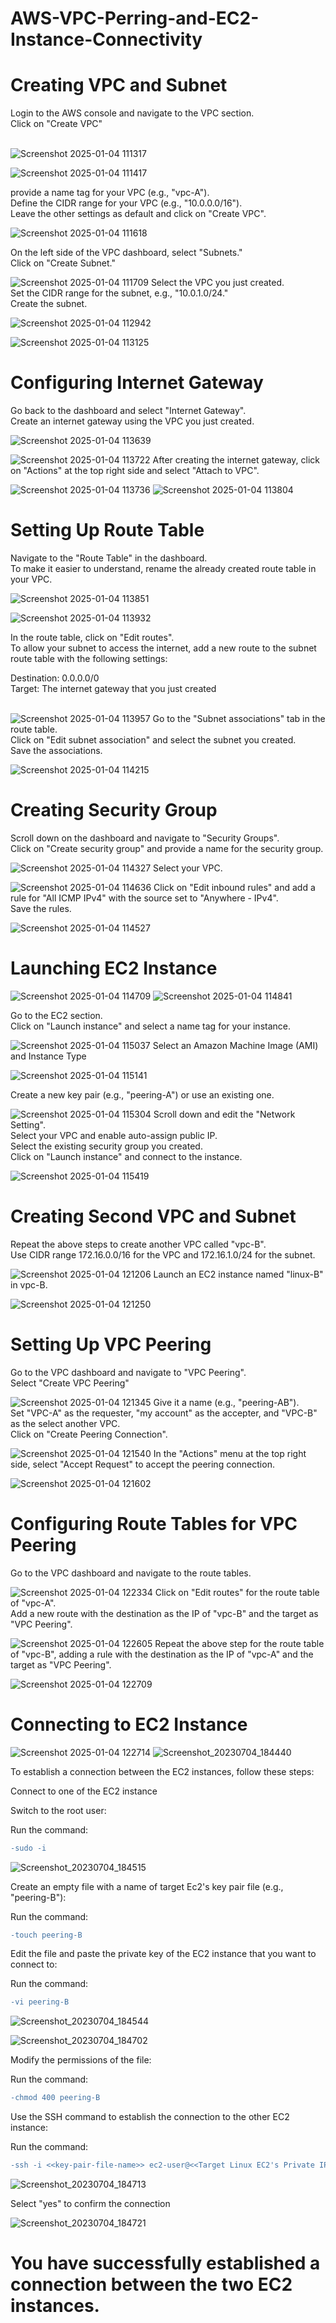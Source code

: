 # AWS-VPC-Perring-and-EC2-Instance-Connectivity
# Creating VPC and Subnet

Login to the AWS console and navigate to the VPC section.<br>
Click on "Create VPC"<br><br>

![Screenshot 2025-01-04 111317](https://github.com/user-attachments/assets/2b1b058d-fd48-4e39-850c-018cb21da771)

![Screenshot 2025-01-04 111417](https://github.com/user-attachments/assets/c9f5d83a-61f1-47cd-bb60-21fb063a6360)

provide a name tag for your VPC (e.g., "vpc-A").<br>
Define the CIDR range for your VPC (e.g., "10.0.0.0/16").<br>
Leave the other settings as default and click on "Create VPC".<br>

![Screenshot 2025-01-04 111618](https://github.com/user-attachments/assets/7e5685aa-3386-456c-ba4c-d70c09021ce6)

On the left side of the VPC dashboard, select "Subnets."<br>
Click on "Create Subnet."<br>

![Screenshot 2025-01-04 111709](https://github.com/user-attachments/assets/e9245bb8-136c-4888-a20b-5f99c21ef226)
Select the VPC you just created.<br>
Set the CIDR range for the subnet, e.g., "10.0.1.0/24."<br>
Create the subnet.<br>

![Screenshot 2025-01-04 112942](https://github.com/user-attachments/assets/05ffd680-4537-4e8b-a1a8-8a8d992eb061)

![Screenshot 2025-01-04 113125](https://github.com/user-attachments/assets/0ba5d7a2-8337-40ca-afa9-290fadad9c56)
# Configuring Internet Gateway

Go back to the dashboard and select "Internet Gateway".<br>
Create an internet gateway using the VPC you just created.<br>

![Screenshot 2025-01-04 113639](https://github.com/user-attachments/assets/58baa63f-8eaf-46e5-9ee6-607eb13950d2)

![Screenshot 2025-01-04 113722](https://github.com/user-attachments/assets/5fa11536-0cdf-44bd-952d-7d2c650a901b)
After creating the internet gateway, click on "Actions" at the top right side and select "Attach to VPC".<br>

![Screenshot 2025-01-04 113736](https://github.com/user-attachments/assets/acd83da0-d13a-43d1-a308-1e87a32af4fb)
![Screenshot 2025-01-04 113804](https://github.com/user-attachments/assets/c8d266a8-93eb-4649-a8fa-f1e8e3269d08)
# Setting Up Route Table

Navigate to the "Route Table" in the dashboard.<br>
To make it easier to understand, rename the already created route table in your VPC.<br>

![Screenshot 2025-01-04 113851](https://github.com/user-attachments/assets/177f3da4-a3b9-4a95-af17-57e036ceda86)

![Screenshot 2025-01-04 113932](https://github.com/user-attachments/assets/25653da7-1150-48e2-9c8e-61621ab65470)

In the route table, click on "Edit routes".<br>
To allow your subnet to access the internet, add a new route to the subnet route table with the following settings:<br>

Destination: 0.0.0.0/0<br>
Target: The internet gateway that you just created<br><br>

![Screenshot 2025-01-04 113957](https://github.com/user-attachments/assets/43dffd79-ecd7-4499-b11f-547624d9eb34)
Go to the "Subnet associations" tab in the route table.<br>
Click on "Edit subnet association" and select the subnet you created.<br>
Save the associations.<br>

![Screenshot 2025-01-04 114215](https://github.com/user-attachments/assets/c0280b67-b383-494a-87f7-c0b277cdf2e1)

# Creating Security Group

Scroll down on the dashboard and navigate to "Security Groups".<br>
Click on "Create security group" and provide a name for the security group.<br>

![Screenshot 2025-01-04 114327](https://github.com/user-attachments/assets/25d09b4e-e587-45cd-a8f9-beb7ce643634)
Select your VPC.

![Screenshot 2025-01-04 114636](https://github.com/user-attachments/assets/869bc3a6-d2e0-4a8a-8187-9033e02ecea2)
Click on "Edit inbound rules" and add a rule for "All ICMP IPv4" with the source set to "Anywhere - IPv4".<br>
Save the rules.<br>

![Screenshot 2025-01-04 114527](https://github.com/user-attachments/assets/64093cad-90e9-4560-8e57-911e60ee8e7f)

# Launching EC2 Instance

![Screenshot 2025-01-04 114709](https://github.com/user-attachments/assets/feb02f5d-d239-4cfb-a252-2d8b53c7b2e9)
![Screenshot 2025-01-04 114841](https://github.com/user-attachments/assets/f5700034-8df3-43c5-ae3a-496074e25616)

Go to the EC2 section.<br>
Click on "Launch instance" and select a name tag for your instance.<br>

![Screenshot 2025-01-04 115037](https://github.com/user-attachments/assets/e4bf796d-593f-4811-9a82-403dfc1acd8c)
Select an Amazon Machine Image (AMI) and Instance Type

![Screenshot 2025-01-04 115141](https://github.com/user-attachments/assets/684647d6-f962-44f7-9b27-cb7924921e26)

Create a new key pair (e.g., "peering-A") or use an existing one.

![Screenshot 2025-01-04 115304](https://github.com/user-attachments/assets/f7200e0d-11ed-49c8-a616-6aae95187d66)
Scroll down and edit the "Network Setting".<br>
Select your VPC and enable auto-assign public IP.<br>
Select the existing security group you created.<br>
Click on "Launch instance" and connect to the instance.<br>

![Screenshot 2025-01-04 115419](https://github.com/user-attachments/assets/798e8a1f-0456-46dd-9b5a-d8c691a10fdc)
# Creating Second VPC and Subnet

Repeat the above steps to create another VPC called "vpc-B".<br>
Use CIDR range 172.16.0.0/16 for the VPC and 172.16.1.0/24 for the subnet.<br>

![Screenshot 2025-01-04 121206](https://github.com/user-attachments/assets/0abcc109-0f69-40e8-8516-533b8a83e9a6)
Launch an EC2 instance named "linux-B" in vpc-B.

![Screenshot 2025-01-04 121250](https://github.com/user-attachments/assets/24fd9bea-cbcb-4f24-aec8-c20fbe578d99)
# Setting Up VPC Peering

Go to the VPC dashboard and navigate to "VPC Peering".<br>
Select "Create VPC Peering"<br>

![Screenshot 2025-01-04 121345](https://github.com/user-attachments/assets/2aa945a8-c47b-4bbd-b28b-aa90e641ba17)
Give it a name (e.g., "peering-AB").<br>
Set "VPC-A" as the requester, "my account" as the accepter, and "VPC-B" as the select another VPC.<br>
Click on "Create Peering Connection".<br>

![Screenshot 2025-01-04 121540](https://github.com/user-attachments/assets/d2e48ff7-9892-46e8-b511-15ed5e2c2328)
In the "Actions" menu at the top right side, select "Accept Request" to accept the peering connection.

![Screenshot 2025-01-04 121602](https://github.com/user-attachments/assets/3e45a8a7-1d9b-4531-afdd-c7c84ea55617)
# Configuring Route Tables for VPC Peering

Go to the VPC dashboard and navigate to the route tables.<br>

![Screenshot 2025-01-04 122334](https://github.com/user-attachments/assets/c5b4bc7c-ef09-4623-9c5c-2b631e0723ee)
Click on "Edit routes" for the route table of "vpc-A".<br>
Add a new route with the destination as the IP of "vpc-B" and the target as "VPC Peering".<br>

![Screenshot 2025-01-04 122605](https://github.com/user-attachments/assets/05a4fe84-b43a-402a-9d34-98147a587c92)
Repeat the above step for the route table of "vpc-B", adding a rule with the destination as the IP of "vpc-A" and the target as "VPC Peering".

![Screenshot 2025-01-04 122709](https://github.com/user-attachments/assets/ba4824e8-aaad-4c53-aada-e5488243f6b8)

# Connecting to EC2 Instance

![Screenshot 2025-01-04 122714](https://github.com/user-attachments/assets/0a0eec9c-2eab-483d-bb11-c740d876b600)
![Screenshot_20230704_184440](https://github.com/Diplahane/AWS-VPC-Perring-and-EC2-Instance-Connectivity/assets/129828021/fa01f6a7-3b46-4b03-b417-bd83663ebc65)

To establish a connection between the EC2 instances, follow these steps:<br>

Connect to one of the EC2 instance<br>

Switch to the root user:<br>

Run the command: <br>
```diff
-sudo -i
```

![Screenshot_20230704_184515](https://github.com/Diplahane/AWS-VPC-Perring-and-EC2-Instance-Connectivity/assets/129828021/531ddc31-7bcf-46b0-b1fc-b7d12f365a81)

Create an empty file with a name of target Ec2's key pair file (e.g., "peering-B"):<br>

Run the command: <br>
```diff
-touch peering-B
```

Edit the file and paste the private key of the EC2 instance that you want to connect to:<br>

Run the command: <br>
```diff
-vi peering-B
```

![Screenshot_20230704_184544](https://github.com/Diplahane/AWS-VPC-Perring-and-EC2-Instance-Connectivity/assets/129828021/a80f7b01-f3ad-494c-80a2-268af5222c25)

![Screenshot_20230704_184702](https://github.com/Diplahane/AWS-VPC-Perring-and-EC2-Instance-Connectivity/assets/129828021/a60c3d23-70d2-4c25-91cf-2b9cdb96dbc7)

Modify the permissions of the file:<br>

Run the command: <br>
```diff
-chmod 400 peering-B
```

Use the SSH command to establish the connection to the other EC2 instance:<br>

Run the command: <br>
```diff
-ssh -i <<key-pair-file-name>> ec2-user@<<Target Linux EC2's Private IP>>
```
![Screenshot_20230704_184713](https://github.com/Diplahane/AWS-VPC-Perring-and-EC2-Instance-Connectivity/assets/129828021/e581d8ae-2d85-47d5-8e98-05df485a9bc8)

Select "yes" to confirm the connection

![Screenshot_20230704_184721](https://github.com/Diplahane/AWS-VPC-Perring-and-EC2-Instance-Connectivity/assets/129828021/4bcc313a-6353-4a7b-aae7-52a4fc4d197f)

# You have successfully established a connection between the two EC2 instances.
